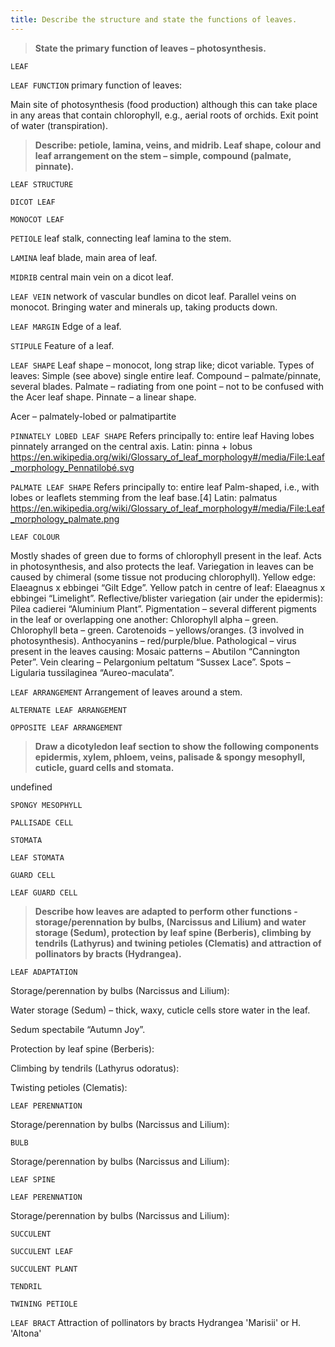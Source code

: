 ```yaml
---
title: Describe the structure and state the functions of leaves.
---
```



> **State the primary function of leaves –
photosynthesis.** 


`LEAF`

`LEAF FUNCTION`
primary function of leaves:

Main site of photosynthesis (food production) although this can take place in any areas that contain chlorophyll, e.g., aerial roots of orchids.
Exit point of water (transpiration).


> **Describe: petiole, lamina, veins, and midrib. Leaf
shape, colour and leaf arrangement on the stem –
simple, compound (palmate, pinnate).** 


`LEAF STRUCTURE`

`DICOT LEAF`

`MONOCOT LEAF`

`PETIOLE`
leaf stalk, connecting leaf lamina to the stem.


`LAMINA`
 leaf blade, main area of leaf.


`MIDRIB`
 central main vein on a dicot leaf.


`LEAF VEIN`
network of vascular bundles on dicot leaf.  Parallel veins on monocot.  Bringing water and minerals up, taking products down.


`LEAF MARGIN`
Edge of a leaf.


`STIPULE`
Feature of a leaf.


`LEAF SHAPE`
Leaf shape – monocot, long strap like; dicot variable.
Types of leaves:
Simple (see above) single entire leaf.
Compound – palmate/pinnate, several blades.
Palmate – radiating from one point – not to be confused with the Acer leaf shape.
Pinnate – a linear shape.

Acer – palmately-lobed or palmatipartite


`PINNATELY LOBED LEAF SHAPE`
Refers principally to: entire leaf
Having lobes pinnately arranged on the central axis.
Latin: pinna + lobus
https://en.wikipedia.org/wiki/Glossary_of_leaf_morphology#/media/File:Leaf_morphology_Pennatilobé.svg

`PALMATE LEAF SHAPE`
Refers principally to: entire leaf
Palm-shaped, i.e., with lobes or leaflets stemming from the leaf base.[4]
Latin: palmatus
https://en.wikipedia.org/wiki/Glossary_of_leaf_morphology#/media/File:Leaf_morphology_palmate.png

`LEAF COLOUR`

Mostly shades of green due to forms of chlorophyll present in the leaf.  Acts in photosynthesis, and also protects the leaf.
Variegation in leaves can be caused by chimeral (some tissue not producing chlorophyll).
Yellow edge: Elaeagnus x ebbingei “Gilt Edge”.
Yellow patch in centre of leaf: Elaeagnus x ebbingei “Limelight”.
Reflective/blister variegation (air under the epidermis): Pilea cadierei “Aluminium Plant”.
Pigmentation – several different pigments in the leaf or overlapping one another:
Chlorophyll alpha – green.
Chlorophyll beta – green.
Carotenoids – yellows/oranges.
(3 involved in photosynthesis).
Anthocyanins – red/purple/blue.
Pathological – virus present in the leaves causing:
Mosaic patterns – Abutilon “Cannington Peter”.
Vein clearing – Pelargonium peltatum “Sussex Lace”.
Spots – Ligularia tussilaginea “Aureo-maculata”.


`LEAF ARRANGEMENT`
Arrangement of leaves around a stem.


`ALTERNATE LEAF ARRANGEMENT`

`OPPOSITE LEAF ARRANGEMENT`
> **Draw a dicotyledon leaf section to show the
following components epidermis, xylem, phloem,
veins, palisade & spongy mesophyll, cuticle,
guard cells and stomata.** 


undefined

`SPONGY MESOPHYLL`

`PALLISADE CELL`

`STOMATA`

`LEAF STOMATA`

`GUARD CELL`

`LEAF GUARD CELL`
> **Describe how leaves are adapted to perform
other functions - storage/perennation by bulbs,
(Narcissus and Lilium) and water storage
(Sedum), protection by leaf spine (Berberis),
climbing by tendrils (Lathyrus) and twining
petioles (Clematis) and attraction of pollinators by
bracts (Hydrangea).** 


`LEAF ADAPTATION`

Storage/perennation by bulbs (Narcissus and Lilium):


Water storage (Sedum) – thick, waxy, cuticle cells store water in the leaf.

Sedum spectabile “Autumn Joy”.

Protection by leaf spine (Berberis):


Climbing by tendrils (Lathyrus odoratus):



Twisting petioles (Clematis):


`LEAF PERENNATION`

Storage/perennation by bulbs (Narcissus and Lilium):

`BULB`

Storage/perennation by bulbs (Narcissus and Lilium):

`LEAF SPINE`

`LEAF PERENNATION`

Storage/perennation by bulbs (Narcissus and Lilium):

`SUCCULENT`

`SUCCULENT LEAF`

`SUCCULENT PLANT`

`TENDRIL`

`TWINING PETIOLE`

`LEAF BRACT`
Attraction of pollinators by bracts Hydrangea 'Marisii' or H. 'Altona'

